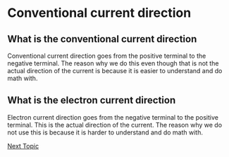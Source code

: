 # Conventional current direction 


## What is the conventional current direction 

 Conventional current direction goes from the positive terminal to the negative terminal. The reason why we do this even though that is not the actual direction of the current is because it is easier to understand and do math with.


## What is the electron current direction 

Electron current direction goes from the negative terminal to the positive terminal. This is the actual direction of the current. The reason why we do not use this is because it is harder to understand and do math with. 

[Next Topic](/Getting%20started/voltage.md)